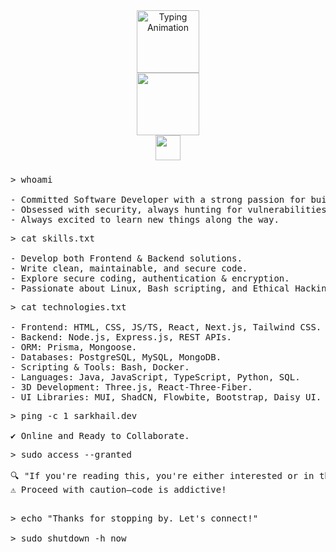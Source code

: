 <!-- README.md -->

<div align="center">
    <img src="https://readme-typing-svg.herokuapp.com?font=Fira+Code&weight=600&size=22&duration=2000&pause=1000&color=00FF00&background=000000&center=true&vCenter=true&width=500&lines=%F0%9F%A7%91%E2%80%8D%F0%9F%92%BB+Hiya,+I'm+Sarkhail;%F0%9F%8E%93+I'm+a+Software+Engineer;%F0%9F%94%8E+Ethical+Hacking+Aficionado;%F0%9F%92%A1+Passionate+Problem+Solver" alt="Typing Animation" height="100">
</div>

<div align="center">
    <div>
        <img src="https://upload.wikimedia.org/wikipedia/commons/2/2b/Kali-dragon-icon.svg" height="100">
    </div>
    <div>
        <img src="https://img.shields.io/badge/Welcome%20to%20my%20Digital%20Playground-000000?style=for-the-badge&logo=linux&logoColor=00FF00&labelColor=000000&color=000000" height="40">
    </div>
</div>

###

<pre>
> whoami 
    
- Committed Software Developer with a strong passion for building cool and functional software.
- Obsessed with security, always hunting for vulnerabilities.
- Always excited to learn new things along the way.
</pre>

<pre>
> cat skills.txt
    
- Develop both Frontend & Backend solutions.
- Write clean, maintainable, and secure code.
- Explore secure coding, authentication & encryption.
- Passionate about Linux, Bash scripting, and Ethical Hacking.
</pre>

<pre>
> cat technologies.txt
    
- Frontend: HTML, CSS, JS/TS, React, Next.js, Tailwind CSS.
- Backend: Node.js, Express.js, REST APIs.
- ORM: Prisma, Mongoose.
- Databases: PostgreSQL, MySQL, MongoDB.   
- Scripting & Tools: Bash, Docker.
- Languages: Java, JavaScript, TypeScript, Python, SQL.
- 3D Development: Three.js, React-Three-Fiber.
- UI Libraries: MUI, ShadCN, Flowbite, Bootstrap, Daisy UI.
</pre>

<pre>
> ping -c 1 sarkhail.dev
    
✔ Online and Ready to Collaborate.
</pre>

<pre>
> sudo access --granted

🔍 "If you're reading this, you're either interested or in the wrong place..."  
⚠️ Proceed with caution—code is addictive!  

</pre>

<pre>
> echo "Thanks for stopping by. Let's connect!"
    
> sudo shutdown -h now 
</pre>
